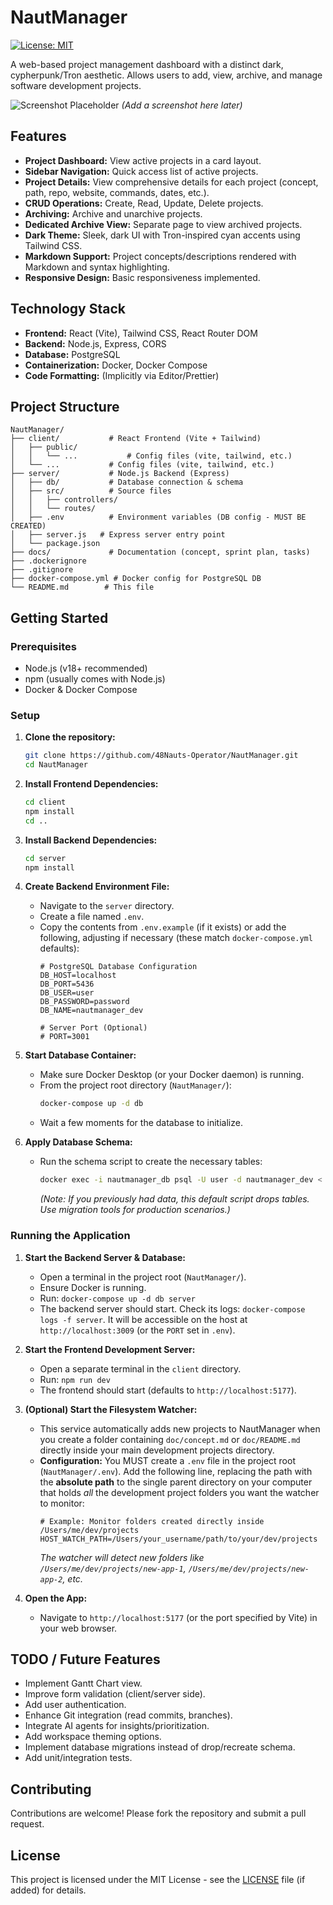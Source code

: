 # NautManager

[![License: MIT](https://img.shields.io/badge/License-MIT-yellow.svg)](https://opensource.org/licenses/MIT)

A web-based project management dashboard with a distinct dark, cypherpunk/Tron aesthetic. Allows users to add, view, archive, and manage software development projects.

![Screenshot Placeholder](./docs/screenshot_placeholder.png) 
*(Add a screenshot here later)*

## Features

*   **Project Dashboard:** View active projects in a card layout.
*   **Sidebar Navigation:** Quick access list of active projects.
*   **Project Details:** View comprehensive details for each project (concept, path, repo, website, commands, dates, etc.).
*   **CRUD Operations:** Create, Read, Update, Delete projects.
*   **Archiving:** Archive and unarchive projects.
*   **Dedicated Archive View:** Separate page to view archived projects.
*   **Dark Theme:** Sleek, dark UI with Tron-inspired cyan accents using Tailwind CSS.
*   **Markdown Support:** Project concepts/descriptions rendered with Markdown and syntax highlighting.
*   **Responsive Design:** Basic responsiveness implemented.

## Technology Stack

*   **Frontend:** React (Vite), Tailwind CSS, React Router DOM
*   **Backend:** Node.js, Express, CORS
*   **Database:** PostgreSQL
*   **Containerization:** Docker, Docker Compose
*   **Code Formatting:** (Implicitly via Editor/Prettier)

## Project Structure

```
NautManager/
├── client/           # React Frontend (Vite + Tailwind)
│   ├── public/
│   │   └── ...           # Config files (vite, tailwind, etc.)
│   └── ...           # Config files (vite, tailwind, etc.)
├── server/           # Node.js Backend (Express)
│   ├── db/           # Database connection & schema
│   ├── src/          # Source files
│   │   ├── controllers/
│   │   └── routes/
│   ├── .env          # Environment variables (DB config - MUST BE CREATED)
│   ├── server.js   # Express server entry point
│   └── package.json
├── docs/             # Documentation (concept, sprint plan, tasks)
├── .dockerignore
├── .gitignore
├── docker-compose.yml # Docker config for PostgreSQL DB
└── README.md        # This file
```

## Getting Started

### Prerequisites

*   Node.js (v18+ recommended)
*   npm (usually comes with Node.js)
*   Docker & Docker Compose

### Setup

1.  **Clone the repository:**
    ```bash
    git clone https://github.com/48Nauts-Operator/NautManager.git
    cd NautManager
    ```

2.  **Install Frontend Dependencies:**
    ```bash
    cd client
    npm install
    cd .. 
    ```

3.  **Install Backend Dependencies:**
    ```bash
    cd server
    npm install
    ```

4.  **Create Backend Environment File:**
    *   Navigate to the `server` directory.
    *   Create a file named `.env`.
    *   Copy the contents from `.env.example` (if it exists) or add the following, adjusting if necessary (these match `docker-compose.yml` defaults):
        ```dotenv
        # PostgreSQL Database Configuration
        DB_HOST=localhost
        DB_PORT=5436
        DB_USER=user
        DB_PASSWORD=password
        DB_NAME=nautmanager_dev

        # Server Port (Optional)
        # PORT=3001
        ```

5.  **Start Database Container:**
    *   Make sure Docker Desktop (or your Docker daemon) is running.
    *   From the project root directory (`NautManager/`):
        ```bash
        docker-compose up -d db
        ```
    *   Wait a few moments for the database to initialize.

6.  **Apply Database Schema:**
    *   Run the schema script to create the necessary tables:
        ```bash
        docker exec -i nautmanager_db psql -U user -d nautmanager_dev < ./server/db/schema.sql
        ```
        *(Note: If you previously had data, this default script drops tables. Use migration tools for production scenarios.)*

### Running the Application

1.  **Start the Backend Server & Database:**
    *   Open a terminal in the project root (`NautManager/`).
    *   Ensure Docker is running.
    *   Run: `docker-compose up -d db server` 
    *   The backend server should start. Check its logs: `docker-compose logs -f server`. It will be accessible on the host at `http://localhost:3009` (or the `PORT` set in `.env`).

2.  **Start the Frontend Development Server:**
    *   Open a separate terminal in the `client` directory.
    *   Run: `npm run dev`
    *   The frontend should start (defaults to `http://localhost:5177`).

3.  **(Optional) Start the Filesystem Watcher:**
    *   This service automatically adds new projects to NautManager when you create a folder containing `doc/concept.md` or `doc/README.md` directly inside your main development projects directory.
    *   **Configuration:** You MUST create a `.env` file in the project root (`NautManager/.env`). Add the following line, replacing the path with the **absolute path** to the single parent directory on your computer that holds *all* the development project folders you want the watcher to monitor:
        ```dotenv
        # Example: Monitor folders created directly inside /Users/me/dev/projects
        HOST_WATCH_PATH=/Users/your_username/path/to/your/dev/projects 
        ```
        *The watcher will detect new folders like `/Users/me/dev/projects/new-app-1`, `/Users/me/dev/projects/new-app-2`, etc.*

4.  **Open the App:**
    *   Navigate to `http://localhost:5177` (or the port specified by Vite) in your web browser.

## TODO / Future Features

*   Implement Gantt Chart view.
*   Improve form validation (client/server side).
*   Add user authentication.
*   Enhance Git integration (read commits, branches).
*   Integrate AI agents for insights/prioritization.
*   Add workspace theming options.
*   Implement database migrations instead of drop/recreate schema.
*   Add unit/integration tests.

## Contributing

Contributions are welcome! Please fork the repository and submit a pull request.

## License

This project is licensed under the MIT License - see the [LICENSE](LICENSE) file (if added) for details. 